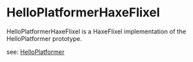 # HelloPlatformerHaxeFlixel
HelloPlatformerHaxeFlixel is a HaxeFlixel implementation of the HelloPlatformer prototype.

see: [HelloPlatformer](https://github.com/nicholasobey/HelloPlatformer)
